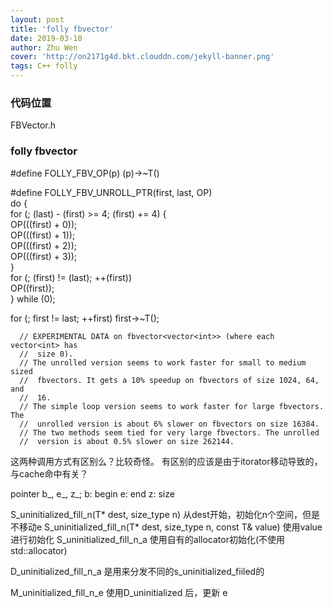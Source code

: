 ```yaml
---
layout: post
title: 'folly fbvector'
date: 2019-03-10
author: Zhu Wen
cover: 'http://on2171g4d.bkt.clouddn.com/jekyll-banner.png'
tags: C++ folly
---
```


### 代码位置
FBVector.h

### folly fbvector


#define FOLLY_FBV_OP(p) (p)->~T()


#define FOLLY_FBV_UNROLL_PTR(first, last, OP)     \
  do {                                            \
    for (; (last) - (first) >= 4; (first) += 4) { \
      OP(((first) + 0));                          \
      OP(((first) + 1));                          \
      OP(((first) + 2));                          \
      OP(((first) + 3));                          \
    }                                             \
    for (; (first) != (last); ++(first))          \
      OP((first));                                \
  } while (0);


for (; first != last; ++first) first->~T();

      // EXPERIMENTAL DATA on fbvector<vector<int>> (where each vector<int> has
      //  size 0).
      // The unrolled version seems to work faster for small to medium sized
      //  fbvectors. It gets a 10% speedup on fbvectors of size 1024, 64, and
      //  16.
      // The simple loop version seems to work faster for large fbvectors. The
      //  unrolled version is about 6% slower on fbvectors on size 16384.
      // The two methods seem tied for very large fbvectors. The unrolled
      //  version is about 0.5% slower on size 262144.

这两种调用方式有区别么？比较奇怪。
有区别的应该是由于itorator移动导致的，与cache命中有关？

pointer b_, e_, z_;
b: begin
e: end
z: size

S_uninitialized_fill_n(T* dest, size_type n)  从dest开始，初始化n个空间，但是不移动e
S_uninitialized_fill_n(T* dest, size_type n, const T& value)  使用value进行初始化
S_uninitialized_fill_n_a  使用自有的allocator初始化(不使用std::allocator)

D_uninitialized_fill_n_a 是用来分发不同的s_uninitialized_fiiled的

M_uninitialized_fill_n_e 使用D_uninitialized 后，更新 e
